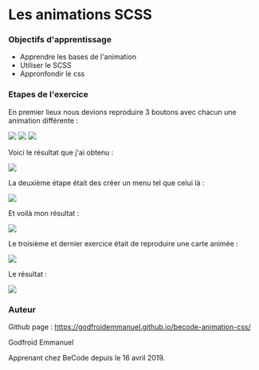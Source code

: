 # Les animations SCSS



### Objectifs d'apprentissage

  
  - Apprendre les bases de l'animation
  - Utiliser le SCSS
  - Appronfondir le css
  
  
### Etapes de l'exercice

En premier lieux nous devions reproduire 3 boutons avec chacun une animation différente :

![](assets/images/anim2.gif)
![](assets/images/anim3.gif)
![](assets/images/anim4.gif)

Voici le résultat que j'ai obtenu :

![](assets/images/ex1.gif)

La deuxième étape était des créer un menu tel que celui là :

![](assets/images/menu.gif)

Et voilà mon résultat :

![](assets/images/ex2.gif)

Le troisième et dernier exercice était de reproduire une carte animée :

![](assets/images/card.gif)

Le résultat :

![](assets/images/ex3.gif)


### Auteur

Github page : https://godfroidemmanuel.github.io/becode-animation-css/

Godfroid Emmanuel

Apprenant chez BeCode depuis le 16 avril 2019.
